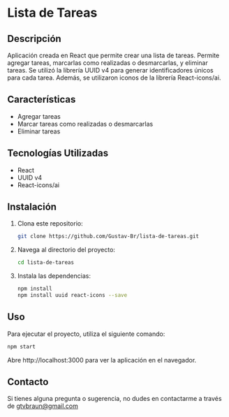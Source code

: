 # Lista de Tareas

## Descripción

Aplicación creada en React que permite crear una lista de tareas. Permite agregar tareas, marcarlas como realizadas o desmarcarlas, y eliminar tareas. Se utilizó la librería UUID v4 para generar identificadores únicos para cada tarea. Además, se utilizaron iconos de la librería React-icons/ai.

## Características

- Agregar tareas
- Marcar tareas como realizadas o desmarcarlas
- Eliminar tareas

## Tecnologías Utilizadas

- React
- UUID v4
- React-icons/ai

## Instalación

1. Clona este repositorio:
   ```bash
   git clone https://github.com/Gustav-Br/lista-de-tareas.git


2. Navega al directorio del proyecto: 
   ```bash
   cd lista-de-tareas


3. Instala las dependencias:
   ```bash
   npm install
   npm install uuid react-icons --save

## Uso

 Para ejecutar el proyecto, utiliza el siguiente comando:
   ```bash
   npm start
   ```

Abre http://localhost:3000 para ver la aplicación en el navegador.




## Contacto

Si tienes alguna pregunta o sugerencia, no dudes en contactarme a través de gtvbraun@gmail.com 

